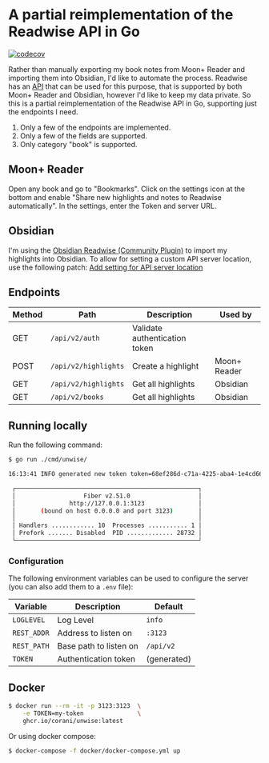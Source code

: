 # A partial reimplementation of the Readwise API in Go

[![codecov](https://codecov.io/gh/corani/unwise/graph/badge.svg?token=2FGRUHZ1B5)](https://codecov.io/gh/corani/unwise)

Rather than manually exporting my book notes from Moon+ Reader and importing them into Obsidian,
I'd like to automate the process. Readwise has an [API](https://readwise.io/api_deets) that can be
used for this purpose, that is supported by both Moon+ Reader and Obsidian, however I'd like to
keep my data private. So this is a partial reimplementation of the Readwise API in Go, supporting
just the endpoints I need.

1. Only a few of the endpoints are implemented. 
2. Only a few of the fields are supported. 
3. Only category "book" is supported.

## Moon+ Reader 

Open any book and go to "Bookmarks". Click on the settings icon at the bottom and enable "Share new
highlights and notes to Readwise automatically". In the settings, enter the Token and server URL.

## Obsidian 

I'm using the [Obsidian Readwise (Community Plugin)](https://github.com/renehernandez/obsidian-readwise) 
to import my highlights into Obsidian. To allow for setting a custom API server location, use the 
following patch: [Add setting for API server location](https://github.com/algocentric/obsidian-readwise/commit/f2da99bd9d387536171a1ed37217c5548b236ee4)

## Endpoints

| Method | Path                 | Description                   | Used by      |
| ------ | -------------------- | ----------------------------- | ------------ |
| GET    | `/api/v2/auth`       | Validate authentication token |              |
| POST   | `/api/v2/highlights` | Create a highlight            | Moon+ Reader |
| GET    | `/api/v2/highlights` | Get all highlights            | Obsidian     |
| GET    | `/api/v2/books`      | Get all highlights            | Obsidian     |

## Running locally

Run the following command:

```sh
$ go run ./cmd/unwise/

16:13:41 INFO generated new token token=68ef286d-c71a-4225-aba4-1e4cd6633fc4

 ┌───────────────────────────────────────────────────┐
 │                   Fiber v2.51.0                   │
 │               http://127.0.0.1:3123               │
 │       (bound on host 0.0.0.0 and port 3123)       │
 │                                                   │
 │ Handlers ............ 10  Processes ........... 1 │
 │ Prefork ....... Disabled  PID ............. 28732 │
 └───────────────────────────────────────────────────┘
```

### Configuration 

The following environment variables can be used to configure the server (you can also add them to
a `.env` file): 

| Variable    | Description                   | Default     |
| ----------- | ----------------------------- | ----------- |
| `LOGLEVEL`  | Log Level                     | `info`      |
| `REST_ADDR` | Address to listen on          | `:3123`     |
| `REST_PATH` | Base path to listen on        | `/api/v2`   |
| `TOKEN`     | Authentication token          | (generated) |

## Docker 

```sh 
$ docker run --rm -it -p 3123:3123  \
    -e TOKEN=my-token               \
    ghcr.io/corani/unwise:latest
```

Or using docker compose:

```sh
$ docker-compose -f docker/docker-compose.yml up
```
